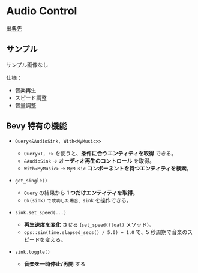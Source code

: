 # Audio Control

[出典先](https://bevyengine.org/examples/audio/audio-control/)

## サンプル

サンプル画像なし

仕様：

- 音楽再生
- スピード調整
- 音量調整

## Bevy 特有の機能

- `Query<&AudioSink, With<MyMusic>>`
  - `Query<T, F>` を使うと、**条件に合うエンティティを取得** できる。
  - `&AudioSink` → **オーディオ再生のコントロール** を取得。
  - `With<MyMusic>` → `MyMusic` **コンポーネントを持つエンティティを検索**。
- `get_single()`
  - `Query` の結果から **1 つだけエンティティを取得**。
  - `Ok(sink)` `で成功した場合、sink` を操作できる。
- `sink.set_speed(...)`

  - **再生速度を変化** させる (`set_speed(float)` メソッド)。
  - `ops::sin(time.elapsed_secs() / 5.0) + 1.0` で、5 秒周期で音楽のスピードを変える。

- `sink.toggle()`
  - **音楽を一時停止/再開** する
